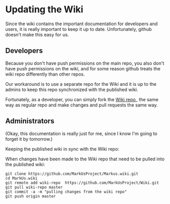 Updating the Wiki
=================

Since the wiki contains the important documentation for developers and users, it is really important to keep it up to date. Unfortunately, github doesn't make this easy for us.

Developers
----------

Because you don't have push permissions on the main repo, you also don't have push permissions on the wiki, and for some reason github treats the wiki repo differently than other repos.

Our workaround is to use a separate repo for the Wiki and it is up to the admins to keep this repo synchronized with the published wiki.

Fortunately, as a developer, you can simply fork the [Wiki repo](https://github.com/MarkUsProject/Wiki)\_ the same way as regular repo and make changes and pull requests the same way.

Administrators
--------------

(Okay, this documentation is really just for me, since I know I'm going to forget it by tomorrow.)

Keeping the published wiki in sync with the Wiki repo:

When changes have been made to the Wiki repo that need to be pulled into the published wiki:

    git clone https://github.com/MarkUsProject/Markus.wiki.git
    cd MarkUs.wiki
    git remote add wiki-repo  https://github.com/MarkUsProject/Wiki.git
    git pull wiki-repo master
    git commit -a -m "pulling changes from the wiki repo"
    git push origin master